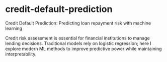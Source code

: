 # credit-default-prediction
Credit Default Prediction: Predicting loan repayment risk with machine learning

Credit risk assessment is essential for financial institutions to manage lending decisions. Traditional models rely on logistic regression; here I explore modern ML methods to improve predictive power while maintaining interpretability.